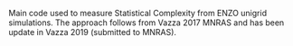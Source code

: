 Main code used to measure Statistical Complexity from ENZO unigrid simulations.
The approach follows from Vazza 2017 MNRAS and has been update in Vazza 2019 (submitted to MNRAS).
